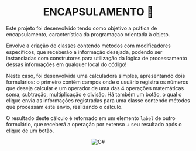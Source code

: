 <h1 align="center">ENCAPSULAMENTO 💊</h1>

  Este projeto foi desenvolvido tendo como objetivo a prática de encapsulamento, característica da programaçao orientada à objeto.

  Envolve a criação de classes contendo métodos com modificadores específicos, que receberão a informação desejada, podendo ser instanciadas com construtores para utilização da lógica de processamento dessas informações em qualquer local do código!

  Neste caso, foi desenvolvida uma calculadora simples, apresentando dois formulários: o primeiro contém campos onde o usuário registra os números que deseja calcular e um operador de uma das 4 operações matemáticas soma, subtração, multiplicação e divisão. Há também um botão, o qual o clique envia as informações registradas para uma classe contendo métodos que processam este envio, realizando o cálculo.

  O resultado deste cálculo é retornado em um elemento ```label``` de outro formulário, que receberá a operação por extenso + seu resultado após o clique de um botão.
<div style="text-align: center">

  ![C#](https://img.shields.io/badge/c%23-%23239120.svg?style=for-the-badge&logo=csharp&logoColor=white)
</div>

